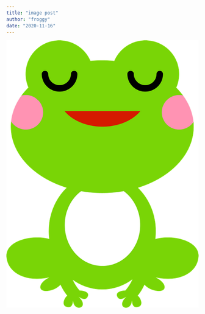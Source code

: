 ```yaml
---
title: "image post"
author: "froggy"
date: "2020-11-16"
---
```

![Picture of a little frog](./frog.png)